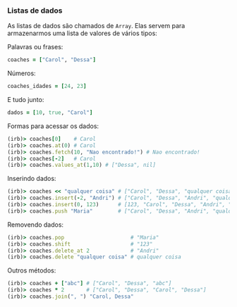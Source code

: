 ### Listas de dados

As listas de dados são chamados de `Array`. Elas servem para armazenarmos uma lista de valores de vários tipos:

Palavras ou frases:

```ruby
coaches = ["Carol", "Dessa"]
```

Números:

```ruby
coaches_idades = [24, 23]
```

E tudo junto:

```ruby
dados = [10, true, "Carol"]
```

Formas para acessar os dados:

```ruby
(irb)> coaches[0]    # Carol
(irb)> coaches.at(0) # Carol
(irb)> coaches.fetch(10, "Nao encontrado!") # Nao encontrado!
(irb)> coaches[-2]   # Carol
(irb)> coaches.values_at(1,10) # ["Dessa", nil]
```

Inserindo dados:

```ruby
(irb)> coaches << "qualquer coisa" # ["Carol", "Dessa", "qualquer coisa"]
(irb)> coaches.insert(-2, "Andri") # ["Carol", "Dessa", "Andri", "qualquer coisa"]
(irb)> coaches.insert(0, 123)      # [123, "Carol", "Dessa", "Andri", "qualquer coisa"]
(irb)> coaches.push "Maria"        # ["Carol", "Dessa", "Andri", "qualquer coisa", "Maria"]
```

Removendo dados:

```ruby
(irb)> coaches.pop                     # "Maria"
(irb)> coaches.shift                   # "123"
(irb)> coaches.delete_at 2             # "Andri"
(irb)> coaches.delete "qualquer coisa" # qualquer coisa
```

Outros métodos:

```ruby
(irb)> coaches + ["abc"] # ["Carol", "Dessa", "abc"]
(irb)> coaches * 2       # ["Carol", "Dessa", "Carol", "Dessa"]
(irb)> coaches.join(", ") "Carol, Dessa"
```

